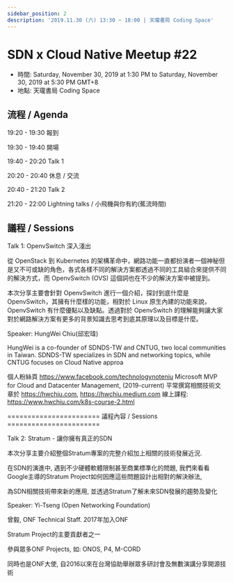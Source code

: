 ```yaml
---
sidebar_position: 2
description: '2019.11.30 (六) 13:30 ~ 18:00 | 天瓏書局 Coding Space'
---
```


# SDN x Cloud Native Meetup #22
- 時間: Saturday, November 30, 2019 at 1:30 PM to Saturday, November 30, 2019 at 5:30 PM GMT+8
- 地點: 天瓏書局 Coding Space

## 流程 / Agenda

19:20 - 19:30 報到

19:30 - 19:40 開場

19:40 - 20:20 Talk 1

20:20 - 20:40 休息 / 交流

20:40 - 21:20 Talk 2

21:20 - 22:00 Lightning talks / 小飛機與你有約(蕉流時間)

## 議程 / Sessions

Talk 1: OpenvSwitch 深入淺出

從 OpenStack 到 Kubernetes 的架構革命中，網路功能一直都扮演者一個神秘但是又不可或缺的角色，各式各樣不同的解決方案都透過不同的工具組合來提供不同的解決方式，而 OpenvSwitch (OVS) 這個詞也在不少的解決方案中被提到。

本次分享主要會針對 OpenvSwitch 進行一個介紹，探討到底什麼是 OpenvSwitch，其擁有什麼樣的功能，相對於 Linux 原生內建的功能來說， OpenvSwitch 有什麼優點以及缺點。透過對於 OpenvSwitch 的理解能夠讓大家對於網路解決方案有更多的背景知識去思考到底其原理以及目標是什麼。

Speaker: HungWei Chiu(邱宏瑋)

HungWei is a co-founder of SDNDS-TW and CNTUG, two local communities in Taiwan. SDNDS-TW specializes in SDN and networking topics, while CNTUG focuses on Cloud Native approa

個人粉絲頁 https://www.facebook.com/technologynoteniu
Microsoft MVP for Cloud and Datacenter Management, (2019-current)
平常撰寫相關技術文章於 https://hwchiu.com, https://hwchiu.medium.com
線上課程: https://www.hwchiu.com/k8s-course-2.html

======================= 議程內容 / Sessions =======================

Talk 2: Stratum - 讓你擁有真正的SDN

本次分享主要介紹整個Stratum專案的完整介紹加上相關的技術發展近況.

在SDN的演進中, 遇到不少硬體軟體限制甚至商業標準化的問題, 我們來看看 Google主導的Stratum Project如何因應這些問題設計出相對的解決辦法,

為SDN相關技術帶來新的應用, 並透過Stratum了解未來SDN發展的趨勢及變化

Speaker: Yi-Tseng (Open Networking Foundation)

曾毅, ONF Technical Staff. 2017年加入ONF

Stratum Project的主要貢獻者之一

參與眾多ONF Projects, 如: ONOS, P4, M-CORD

同時也是ONF大使, 自2016以來在台灣協助舉辦眾多研討會及無數演講分享開源技術
